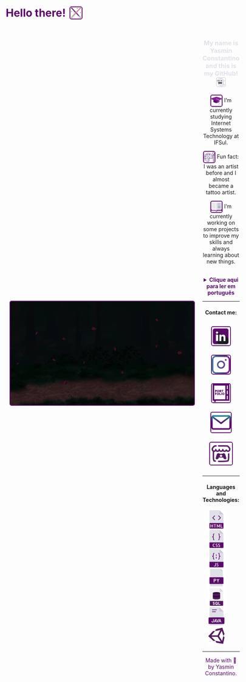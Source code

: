 <h1 align="center" style="display: flex; align-items: center; color:#5A0B69;">
  Hello there!
  <img src="icons/lightsaber.png" width="30" style="margin-left: 10px; border: 2px solid #5A0B69; border-radius: 5px;"/>
</h1>

<div style="display: flex; align-items: center; padding: 10px;">
  <img src="myImg.png"  style="margin-right: 20px; border: 2px solid #5A0B69; border-radius: 5px;"/>
  <br>
  <hr>
  <div>
    <h3 align="center" style="color:#E0E0E9;">My name is Yasmin Constantino and this is my GitHub! 
      <img src="icons/ghost (4).png" width="22" style="border: 2px solid #E0E0E9; border-radius: 5px;"/>
    </h3>
    <p align="center" ><img src="icons/mortarboard.png" width="28" style="vertical-align: middle; border: 2px solid #5A0B69; border-radius: 5px;"/> I’m currently studying Internet Systems Technology at IFSul.</p>
    <p align="center" ><img src="icons/palette.png" width="28" style="vertical-align: middle; border: 2px solid #5A0B69; border-radius: 5px;"/> Fun fact: I was an artist before and I almost became a tattoo artist.</p>
    <p align="center" ><img src="icons/book.png" width="28" style="vertical-align: middle; border: 2px solid #5A0B69; border-radius: 5px;"/> I’m currently working on some projects to improve my skills and always learning about new things.</p>
    <section>
      <br>
      <details>
        <summary align="center" style="color:#5A0B69;"><b>Clique aqui para ler em português</b></summary>
        <p>Atualmente estou cursando Sistemas para Internet no IFSul.</p>
        <p>Fato engraçado: Eu era uma artista, quase me tornei uma tatuadora. Mas continuo ilustrando.</p>
        <p>Estou sempre trabalhando em projetos para praticar meus conhecimentos e habilidades, além de estar sempre aprendendo coisas novas. Terminei recentemente meu primeiro jogo.</p>
      </details>
    <hr>
    </section>
    <h4 align="center" >Contact me:</h4>
    <div align="center" style="text-align: center;">
      <a href="https://www.linkedin.com/in/yasmin-constantino/"><img src="icons/linkedin (2).png" width="48" style="margin: 10px; border: 2px solid #5A0B69; border-radius: 5px;"/></a>
      <a href="https://www.instagram.com/the.yasminconstantino/"><img src="icons/instagram (1).png" width="48" style="margin: 10px; border: 2px solid #5A0B69; border-radius: 5px;"/></a>
      <a href="https://yasminconstantino.github.io/newPortfolio/"><img src="icons/portfolio (1).png" width="48" style="margin: 10px; border: 2px solid #5A0B69; border-radius: 5px;"/></a>
      <a href='mailto:theyasminconstantino@gmail.com'><img src="icons/email (1).png" width="52" style="margin: 10px; border: 2px solid #5A0B69; border-radius: 5px;"/></a>
      <a href='https://yasminconstantino.itch.io/'><img src="icons/itch-io.png" width="58" style="margin: 10px; border: 2px solid #5A0B69; border-radius: 5px;"/></a>
    </div>
    <hr>
    <div align="center">
      <h4> Languages and Technologies:</h4>
      <img src="icons/html (3).png" width="48"/>
      &#8287;&#8287;&#8287;&#8287;&#8287;
      <img src="icons/css (1).png" width="48"/>
      &#8287;&#8287;&#8287;&#8287;&#8287;
      <img src="icons/javascript.png" width="48"/>
      &#8287;&#8287;&#8287;&#8287;&#8287;
      <img src="icons/python-file.png" width="48"/>
      &#8287;&#8287;&#8287;&#8287;&#8287;
      <img src="icons/sql.png" width="48"/>
      &#8287;&#8287;&#8287;&#8287;&#8287;
      <img src="icons/java.png" width="48"/>
      &#8287;&#8287;&#8287;&#8287;&#8287;
      <img src="icons/unity.png" width="48"/>
      &#8287;&#8287;&#8287;&#8287;&#8287;
    <br>
  </div>
  <hr>
  <footer align="center" style="text-align:center; color:#5A0B69;">
    Made with 💜 by Yasmin Constantino.
  </footer>
  </div>
</div>
